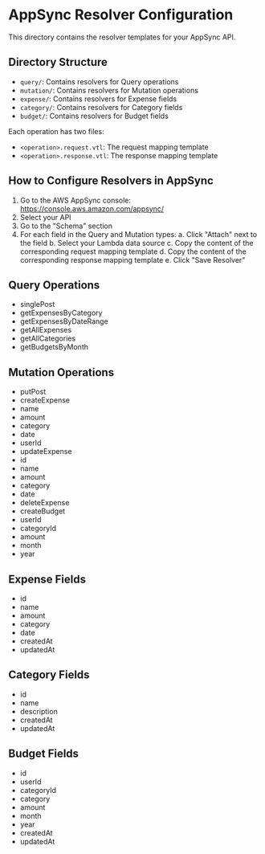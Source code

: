 # AppSync Resolver Configuration

This directory contains the resolver templates for your AppSync API.

## Directory Structure

- `query/`: Contains resolvers for Query operations
- `mutation/`: Contains resolvers for Mutation operations
- `expense/`: Contains resolvers for Expense fields
- `category/`: Contains resolvers for Category fields
- `budget/`: Contains resolvers for Budget fields

Each operation has two files:
- `<operation>.request.vtl`: The request mapping template
- `<operation>.response.vtl`: The response mapping template

## How to Configure Resolvers in AppSync

1. Go to the AWS AppSync console: https://console.aws.amazon.com/appsync/
2. Select your API
3. Go to the "Schema" section
4. For each field in the Query and Mutation types:
   a. Click "Attach" next to the field
   b. Select your Lambda data source
   c. Copy the content of the corresponding request mapping template
   d. Copy the content of the corresponding response mapping template
   e. Click "Save Resolver"

## Query Operations

- singlePost
- getExpensesByCategory
- getExpensesByDateRange
- getAllExpenses
- getAllCategories
- getBudgetsByMonth

## Mutation Operations

- putPost
- createExpense
- name
- amount
- category
- date
- userId
- updateExpense
- id
- name
- amount
- category
- date
- deleteExpense
- createBudget
- userId
- categoryId
- amount
- month
- year

## Expense Fields

- id
- name
- amount
- category
- date
- createdAt
- updatedAt

## Category Fields

- id
- name
- description
- createdAt
- updatedAt

## Budget Fields

- id
- userId
- categoryId
- category
- amount
- month
- year
- createdAt
- updatedAt
